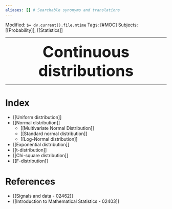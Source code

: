 ```yaml
---
aliases: [] # Searchable synonyms and translations
---
```

Modified: `$= dv.current().file.mtime`
Tags: [#MOC]
Subjects: [[Probability]], [[Statistics]]
****

 <p align="center">
	<font size="9"><strong>Continuous distributions</strong></font>
</p>

****
# Index
- [[Uniform distribution]]
- [[Normal distribution]]
	- [[Multivariate Normal Distribution]]
	- [[Standard normal distribution]]
	- [[Log-Normal distribution]]
- [[Exponential distribution]]
- [[t-distribution]]
- [[Chi-square distribution]]
- [[F-distribution]]

# References
- [[Signals and data - 02462]]
- [[Introduction to Mathematical Statistics - 02403]]